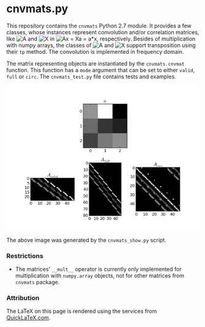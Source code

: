 # cnvmats.py

This repository contains the `cnvmats` Python 2.7 module. It provides a few classes, whose instances represent convolution and/or correlation matrices, like ![A](http://quicklatex.com/cache3/ql_56db631243bb90a9551347ff54d9916b_l3.png) and ![X](http://quicklatex.com/cache3/ql_70c8395e6ecd291a1e7887bd5eef6e31_l3.png) in ![Ax = Xa = a*x](http://quicklatex.com/cache3/ql_5a5bb1356fc622887312a4e7c4e8bfae_l3.png), respectively. Besides of multiplication with numpy arrays, the classes of ![A](http://quicklatex.com/cache3/ql_56db631243bb90a9551347ff54d9916b_l3.png) and ![X](http://quicklatex.com/cache3/ql_70c8395e6ecd291a1e7887bd5eef6e31_l3.png) support transposition using their `tp` method. The convolution is implemented in frequency domain.

The matrix representing objects are instantiated by the `cnvmats.cnvmat` function. This function has a `mode` argument that can be set to either `valid`, `full` or `circ`. The `cnvmats_test.py` file contains tests and examples.

![modes](https://github.com/kostrykin/CnvMatPy/blob/master/cnvmats_show.png?raw=true "modes")

The above image was generated by the `cnvmats_show.py` script.

### Restrictions

- The matrices' `__mult__` operator is currently only implemented for multiplication with `numpy.array` objects, not for other matrices from `cnvmats` package.

### Attribution

The LaTeX on this page is rendered using the services from [QuickLaTeX.com](http://quicklatex.com).
